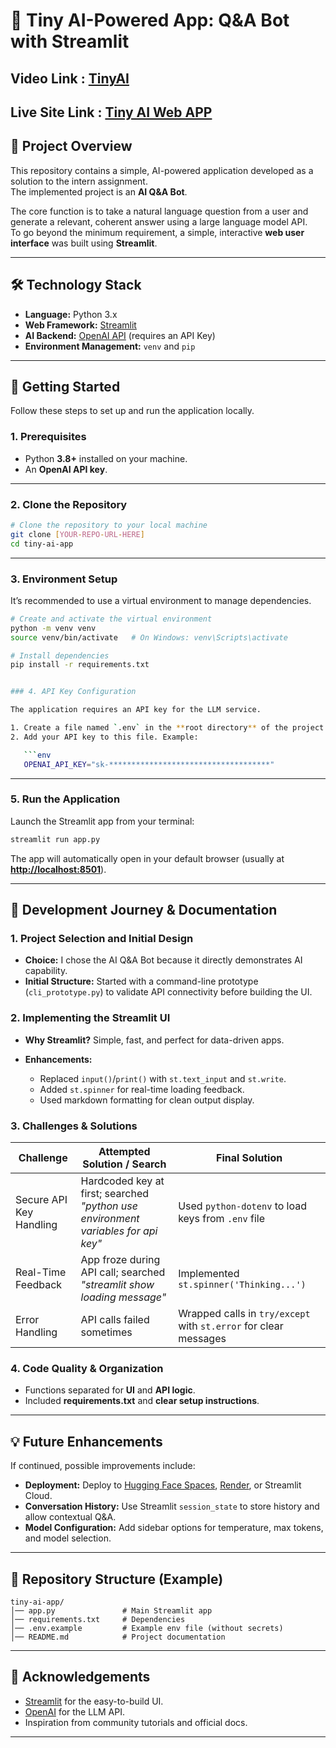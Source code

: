 
# 🤖 Tiny AI-Powered App: Q&A Bot with Streamlit
## Video Link : [TinyAI](https://www.youtube.com/watch?v=3bHTJk03FO0)
## Live Site Link : [Tiny AI Web APP](https://tiny-ai-powered-app-b5q9i9yfteems7unbxxwgv.streamlit.app/)
## 🎯 Project Overview
This repository contains a simple, AI-powered application developed as a solution to the intern assignment.  
The implemented project is an **AI Q&A Bot**.

The core function is to take a natural language question from a user and generate a relevant, coherent answer using a large language model API.  
To go beyond the minimum requirement, a simple, interactive **web user interface** was built using **Streamlit**.

---

## 🛠️ Technology Stack
- **Language:** Python 3.x  
- **Web Framework:** [Streamlit](https://streamlit.io/)  
- **AI Backend:** [OpenAI API](https://platform.openai.com/) (requires an API Key)  
- **Environment Management:** `venv` and `pip`  

---

## 🚀 Getting Started

Follow these steps to set up and run the application locally.

### 1. Prerequisites
- Python **3.8+** installed on your machine.  
- An **OpenAI API key**.

---

### 2. Clone the Repository
```bash
# Clone the repository to your local machine
git clone [YOUR-REPO-URL-HERE]
cd tiny-ai-app
````

---

### 3. Environment Setup

It’s recommended to use a virtual environment to manage dependencies.

```bash
# Create and activate the virtual environment
python -m venv venv
source venv/bin/activate   # On Windows: venv\Scripts\activate

# Install dependencies
pip install -r requirements.txt


### 4. API Key Configuration

The application requires an API key for the LLM service.

1. Create a file named `.env` in the **root directory** of the project.
2. Add your API key to this file. Example:

   ```env
   OPENAI_API_KEY="sk-************************************"
   ```

---

### 5. Run the Application

Launch the Streamlit app from your terminal:

```bash
streamlit run app.py
```

The app will automatically open in your default browser (usually at **[http://localhost:8501](http://localhost:8501)**).

---

## 🧐 Development Journey & Documentation

### 1. Project Selection and Initial Design

* **Choice:** I chose the AI Q&A Bot because it directly demonstrates AI capability.
* **Initial Structure:** Started with a command-line prototype (`cli_prototype.py`) to validate API connectivity before building the UI.

### 2. Implementing the Streamlit UI

* **Why Streamlit?** Simple, fast, and perfect for data-driven apps.
* **Enhancements:**

  * Replaced `input()`/`print()` with `st.text_input` and `st.write`.
  * Added `st.spinner` for real-time loading feedback.
  * Used markdown formatting for clean output display.

### 3. Challenges & Solutions

| **Challenge**           | **Attempted Solution / Search**                                                   | **Final Solution**                                               |
| ----------------------- | --------------------------------------------------------------------------------- | ---------------------------------------------------------------- |
| Secure API Key Handling | Hardcoded key at first; searched *"python use environment variables for api key"* | Used `python-dotenv` to load keys from `.env` file               |
| Real-Time Feedback      | App froze during API call; searched *"streamlit show loading message"*            | Implemented `st.spinner('Thinking...')`                          |
| Error Handling          | API calls failed sometimes                                                        | Wrapped calls in `try/except` with `st.error` for clear messages |

### 4. Code Quality & Organization

* Functions separated for **UI** and **API logic**.
* Included **requirements.txt** and **clear setup instructions**.

---

## 💡 Future Enhancements

If continued, possible improvements include:

* **Deployment:** Deploy to [Hugging Face Spaces](https://huggingface.co/spaces), [Render](https://render.com/), or Streamlit Cloud.
* **Conversation History:** Use Streamlit `session_state` to store history and allow contextual Q&A.
* **Model Configuration:** Add sidebar options for temperature, max tokens, and model selection.

---

## 📂 Repository Structure (Example)

```
tiny-ai-app/
│── app.py               # Main Streamlit app
│── requirements.txt     # Dependencies
│── .env.example         # Example env file (without secrets)
│── README.md            # Project documentation
```

---

## 🙌 Acknowledgements

* [Streamlit](https://streamlit.io/) for the easy-to-build UI.
* [OpenAI](https://platform.openai.com/) for the LLM API.
* Inspiration from community tutorials and official docs.

---


